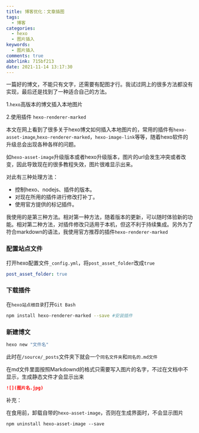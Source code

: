 ```yaml
---
title: 博客优化：文章插图
tags:
  - 博客
categories:
  - hexo
  - 图片插入
keywords:
  - 图片插入
comments: true
abbrlink: 715bf213
date: 2021-11-14 13:17:30
---
```


​	一篇好的博文，不能只有文字，还需要有配图才行。我试过网上的很多方法都没有实现，最后还是找到了一种适合自己的方法。

1.`hexo`高版本的博文插入本地图片

2.使用插件 `hexo-renderer-marked` 

<!--more-->

本文在网上看到了很多关于hexo博文如何插入本地图片的，常用的插件有`hexo-asset-image`,`hexo-renderer-marked`，`hexo-image-link`等等，随着hexo软件的升级总会出现各种各样的问题。

如`hexo-asset-image`升级版本或者hexo升级版本，图片的url会发生冲突或者改变，因此导致现在的很多教程失效，图片很难显示出来。

对此有三种处理方法：

- 控制hexo、nodejs、插件的版本。
- 对现在所用的插件进行修改打补丁。
- 使用官方提供的标记插件。

我使用的是第三种方法。相对第一种方法，随着版本的更新，可以随时体验新的功能。相对第二种方法，对插件修改只适用于本机，但这不利于持续集成。另外为了符合markdown的语法，我使用官方推荐的插件`hexo-renderer-marked`

### 配置站点文件

打开hexo配置文件`_config.yml`，将`post_asset_folder`改成`true`

```yml
post_asset_folder: true
```

### 下载插件

在`hexo站点根目录`打开`Git Bash`

```bash
npm install hexo-renderer-marked --save #安装插件
```

### 新建博文

```bash
hexo new "文件名"
```

此时在`/source/_posts`文件夹下就会一个`同名文件夹`和`同名的.md文件`

在md文件里面按照Markdownd的格式只需要写入图片的名字，不过在文档中不显示，生成静态文件才会显示出来

```markdown
![](图片名.jpg)
```

补充：

在食用前，卸载自带的`hexo-asset-image`，否则在生成界面时，不会显示图片

```
npm uninstall hexo-asset-image --save
```

